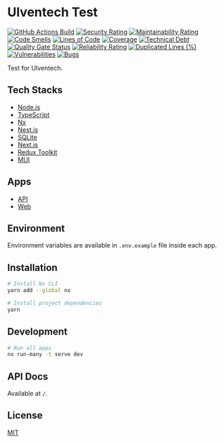 # Ulventech Test

[![GitHub Actions Build](https://github.com/rafiandria23/ulventech-test/actions/workflows/ci.yaml/badge.svg)](https://github.com/rafiandria23/ulventech-test/actions/workflows/ci.yaml)
[![Security Rating](https://sonarcloud.io/api/project_badges/measure?project=rafiandria23_ulventech-test&metric=security_rating)](https://sonarcloud.io/summary/new_code?id=rafiandria23_ulventech-test)
[![Maintainability Rating](https://sonarcloud.io/api/project_badges/measure?project=rafiandria23_ulventech-test&metric=sqale_rating)](https://sonarcloud.io/summary/new_code?id=rafiandria23_ulventech-test)
[![Code Smells](https://sonarcloud.io/api/project_badges/measure?project=rafiandria23_ulventech-test&metric=code_smells)](https://sonarcloud.io/summary/new_code?id=rafiandria23_ulventech-test)
[![Lines of Code](https://sonarcloud.io/api/project_badges/measure?project=rafiandria23_ulventech-test&metric=ncloc)](https://sonarcloud.io/summary/new_code?id=rafiandria23_ulventech-test)
[![Coverage](https://sonarcloud.io/api/project_badges/measure?project=rafiandria23_ulventech-test&metric=coverage)](https://sonarcloud.io/summary/new_code?id=rafiandria23_ulventech-test)
[![Technical Debt](https://sonarcloud.io/api/project_badges/measure?project=rafiandria23_ulventech-test&metric=sqale_index)](https://sonarcloud.io/summary/new_code?id=rafiandria23_ulventech-test)
[![Quality Gate Status](https://sonarcloud.io/api/project_badges/measure?project=rafiandria23_ulventech-test&metric=alert_status)](https://sonarcloud.io/summary/new_code?id=rafiandria23_ulventech-test)
[![Reliability Rating](https://sonarcloud.io/api/project_badges/measure?project=rafiandria23_ulventech-test&metric=reliability_rating)](https://sonarcloud.io/summary/new_code?id=rafiandria23_ulventech-test)
[![Duplicated Lines (%)](https://sonarcloud.io/api/project_badges/measure?project=rafiandria23_ulventech-test&metric=duplicated_lines_density)](https://sonarcloud.io/summary/new_code?id=rafiandria23_ulventech-test)
[![Vulnerabilities](https://sonarcloud.io/api/project_badges/measure?project=rafiandria23_ulventech-test&metric=vulnerabilities)](https://sonarcloud.io/summary/new_code?id=rafiandria23_ulventech-test)
[![Bugs](https://sonarcloud.io/api/project_badges/measure?project=rafiandria23_ulventech-test&metric=bugs)](https://sonarcloud.io/summary/new_code?id=rafiandria23_ulventech-test)

Test for Ulventech.

## Tech Stacks

- [Node.js](https://nodejs.org)
- [TypeScript](https://typescriptlang.org)
- [Nx](https://nx.dev)
- [Nest.js](https://nestjs.com)
- [SQLite](https://sqlite.org)
- [Next.js](https://nextjs.org)
- [Redux Toolkit](https://redux-toolkit.js.org)
- [MUI](https://mui.com)

## Apps

- [API](apps/api/)
- [Web](apps/web/)

## Environment

Environment variables are available in `.env.example` file inside each app.

## Installation

```zsh
# Install Nx CLI
yarn add --global nx

# Install project dependencies
yarn
```

## Development

```zsh
# Run all apps
nx run-many -t serve dev
```

## API Docs

Available at `/`.

## License

[MIT](LICENSE)
